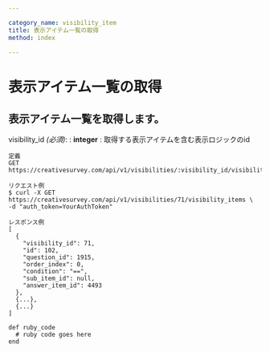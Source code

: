 ```yaml
---

category_name: visibility_item
title: 表示アイテム一覧の取得
method: index

---
```


# 表示アイテム一覧の取得

## 表示アイテム一覧を取得します。

visibility_id _(必須)_:
: __integer__
: 取得する表示アイテムを含む表示ロジックのid

~~~
定義
GET https://creativesurvey.com/api/v1/visibilities/:visibility_id/visibility_items

リクエスト例
$ curl -X GET https://creativesurvey.com/api/v1/visibilities/71/visibility_items \
-d "auth_token=YourAuthToken"

レスポンス例
[
  {
    "visibility_id": 71,
    "id": 102,
    "question_id": 1915,
    "order_index": 0,
    "condition": "==",
    "sub_item_id": null,
    "answer_item_id": 4493
  },
  {...},
  {...}
]

~~~

~~~
def ruby_code
  # ruby code goes here
end
~~~

